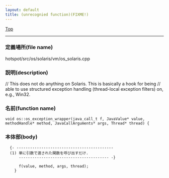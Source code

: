 ```yaml
---
layout: default
title: (unrecognied function)(FIXME!)
---
```

[Top](../index.html)

--- 
### 定義場所(file name)
hotspot/src/os/solaris/vm/os_solaris.cpp
### 説明(description)
// This does not do anything on Solaris. This is basically a hook for being
// able to use structured exception handling (thread-local exception filters) on, e.g., Win32.


### 名前(function name)
```
void os::os_exception_wrapper(java_call_t f, JavaValue* value, methodHandle* method, JavaCallArguments* args, Thread* thread) {
```

### 本体部(body)
```
  {- -------------------------------------------
  (1) 単に引数で渡された関数を呼び出すだけ.
      ---------------------------------------- -}

	  f(value, method, args, thread);
	}
	
```


